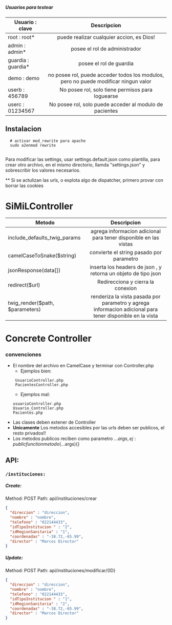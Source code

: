 ##### Usuarios para testear
| Usuario : clave       |  Descripcion             | 
| ------------- |:-------------:|
| root : root*  | puede realizar cualquier accion, es Dios! | 
| admin : admin* | posee el rol de administrador|  
| guardia : guardia* | posee el rol de guardia | 
| demo :  demo | no posee rol, puede acceder todos los modulos, pero no puede modificar ningun valor | 
| userb : 456789 | No posee rol, solo tiene permisos para loguearse |
| userc : 01234567 | No posee rol, solo puede acceder al modulo de pacientes  |


## Instalacion
```
  # activar mod_rewrite para apache
  sudo a2enmod rewrite


```
Para modificar las settings, usar settings.default.json como plantilla,
para crear otro archivo, en el mismo directorio, llamda "settings.json"
y sobrescribir los valores necesarios.

** Si se actulizan las urls, o explota algo de dispatcher, primero provar con borrar las cookies

# SiMiLController
| Metodo        |  Descripcion             | 
| ------------- |:-------------:|
| include_defaults_twig_params   | agrega informacion adicional para tener disponible en las vistas | 
| camelCaseToSnake($string)  | convierte el string pasado por parametro|  
| jsonResponse(data[]) | inserta los headers de json , y retorna un objeto de tipo json | 
| redirect($url) | Redirecciona y cierra la conexion | 
| twig_render($path, $parameters) | renderiza la vista pasada por parametro y agrega informacion adicional para tener disponible en la vista |



# Concrete Controller
### convenciones
 - El nombre del archivo en CamelCase y terminar con Controller.php  
    - Ejemplos bien:
    ```
     UsuarioController.php 
     PacientesController.php
     ```
    - Ejemplos mal:     
    ``` 
    usuarioController.php 
    Usuario_Controller.php 
    Pacientes.php
     ```
 - Las clases deben extener de  Controller
 - **Unicamente** Los metodos accesibles por las urls deben ser publicos, el resto privados!!
 - Los metodos publicos reciben como parametro ...$args , ej : public function metodo(...$args){}
 

## API:

### `/instituciones:`
##### Create:  
Method: POST
Path: api/instituciones/crear
```json
{
  "direccion" : "direccion",
  "nombre" : "nombre",
  "telefono" : "022144433",
  "idTipoInstitucion " : "2",
  "idRegionSanitaria" : "1",
  "coordenadas" : "-38.72,-65.99",
  "director" : "Marcos Director"
}
```

##### Update:
Method: POST
Path: api/instituciones/modificar/{ID}

```json
{
  "direccion" : "direccion",
  "nombre" : "nombre",
  "telefono" : "022144433",
  "idTipoInstitucion " : "1",
  "idRegionSanitaria" : "2",
  "coordenadas" : "-38.72,-65.99",
  "director" : "Marcos Director"
}
```



